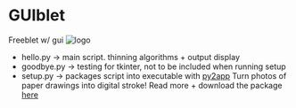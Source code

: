 # GUIblet
Freeblet w/ gui
![logo](https://stripe-camo.global.ssl.fastly.net/c50826aa6b53c00c0f26feacfcf3c0a895028275/68747470733a2f2f73332e616d617a6f6e6177732e636f6d2f66726565626c65742e636f6d2f66617669636f6e2e706e67)

- hello.py -> main script. thinning algorithms + output display
- goodbye.py -> testing for tkinter, not to be included when running setup
- setup.py -> packages script into executable with [py2app](https://py2app.readthedocs.io/en/latest/)
Turn photos of paper drawings into digital stroke! Read more + download the package [here](https://freeblet.com/)
